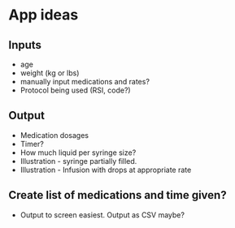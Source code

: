 # App ideas

## Inputs
* age
* weight (kg or lbs)
* manually input medications and rates?
* Protocol being used (RSI, code?)

## Output
* Medication dosages
* Timer?
* How much liquid per syringe size?
* Illustration - syringe partially filled.
* Illustration - Infusion with drops at appropriate rate

## Create list of medications and time given?
* Output to screen easiest. Output as CSV maybe?
